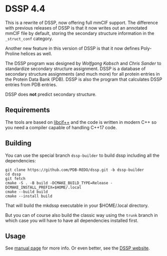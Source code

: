 DSSP 4.4
========

This is a rewrite of DSSP, now offering full mmCIF support. The difference
with previous releases of DSSP is that it now writes out an annotated mmCIF
file by default, storing the secondary structure information in the
`_struct_conf` category.

Another new feature in this version of DSSP is that it now defines
Poly-Proline helices as well.

The DSSP program was designed by _Wolfgang Kabsch_ and _Chris Sander_ to
standardize secondary structure assignment. DSSP is a database of secondary
structure assignments (and much more) for all protein entries in the Protein
Data Bank (PDB). DSSP is also the program that calculates DSSP entries from
PDB entries.

DSSP does **not** predict secondary structure.

Requirements
------------

The tools are based on [libcif++](https://github.com/PDB-REDO/libcifpp)
and the code is written in modern C++ so you need a compiler capable
of handling C++17 code.

Building
--------

You can use the special branch `dssp-builder` to build dssp including all the
dependencies:


```console
git clone https://github.com/PDB-REDO/dssp.git -b dssp-builder
cd dssp
git fetch
cmake -S . -B build -DCMAKE_BUILD_TYPE=Release -DCMAKE_INSTALL_PREFIX=$HOME/.local
cmake --build build
cmake --install build
```

That will build the mkdssp executable in your $HOME/.local directory.

But you can of course also build the classic way using the `trunk` branch in
which case you will have to have all dependencies installed first.

Usage
-----

See [manual page](doc/mkdssp.md) for more info. Or even better, see the [DSSP website](https://pdb-redo.eu/dssp).
